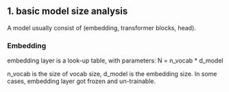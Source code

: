 

## 1. basic model size analysis
A model usually consist of (embedding, transformer blocks, head).
### Embedding 
embedding layer is a look-up table, with parameters:
N = n_vocab * d_model

n_vocab is the size of vocab size, d_model is the embedding size. 
In some cases, embedding layer got frozen and un-trainable.
